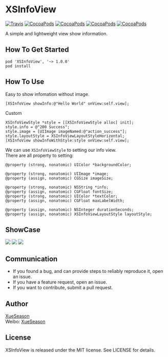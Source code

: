 # XSInfoView

[![Travis](https://img.shields.io/travis/XueSeason/XSInfoView.svg)]()
[![CocoaPods](https://img.shields.io/cocoapods/v/XSInfoView.svg)]()
[![CocoaPods](https://img.shields.io/cocoapods/l/XSInfoView.svg)]()
[![CocoaPods](https://img.shields.io/cocoapods/p/XSInfoView.svg)]()
[![CocoaPods](https://img.shields.io/cocoapods/metrics/doc-percent/XSInfoView.svg)]()

A simple and lightweight view show information.

## How To Get Started

```
pod 'XSInfoView', '~> 1.0.0'
pod install
```

## How To Use

Easy to show infomation without image.

```
[XSInfoView showInfo:@"Hello World" onView:self.view];
```

Custom

```
XSInfoViewStyle *style = [[XSInfoViewStyle alloc] init];
style.info = @"200 Success";
style.image = [UIImage imageNamed:@"action_success"];
style.layoutStyle = XSInfoViewLayoutStyleHorizontal;
[XSInfoView showInfoWithStyle:style onView:self.view];
```

We can use `XSInfoViewStyle` to setting our info view.  
There are all property to setting:

```
@property (strong, nonatomic) UIColor *backgroundColor;

@property (strong, nonatomic) UIImage *image;
@property (assign, nonatomic) CGSize imageSize;

@property (strong, nonatomic) NSString *info;
@property (assign, nonatomic) CGFloat fontSize;
@property (strong, nonatomic) UIColor *textColor;
@property (assign, nonatomic) CGFloat maxLabelWidth;

@property (assign, nonatomic) NSInteger durationSeconds;
@property (assign, nonatomic) XSInfoViewLayoutStyle layoutStyle;
```

## ShowCase

![](http://ww2.sinaimg.cn/large/aa0fbcc4gw1f1ysoixh16j208w0gejre.jpg)
![](http://ww4.sinaimg.cn/large/aa0fbcc4gw1f1ysovo9b5j208w0gewej.jpg)
![](http://ww2.sinaimg.cn/large/aa0fbcc4gw1f1ysp3jusyj208w0gejrf.jpg)

## Communication

- If you found a bug, and can provide steps to reliably reproduce it, open an issue.  
- If you have a feature request, open an issue.  
- If you want to contribute, submit a pull request.  

## Author
[XueSeason](https://github.com/xueseason)  
Weibo: [XueSeason](http://weibo.com/smartseason)

## License

XSInfoView is released under the MIT license. See LICENSE for details.
